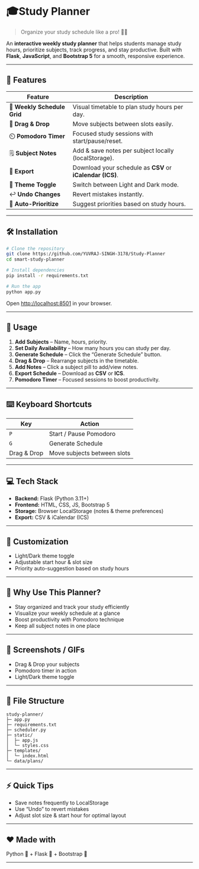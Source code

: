 # 🎓Study Planner

> Organize your study schedule like a pro! 📝⏰

An **interactive weekly study planner** that helps students manage study hours, prioritize subjects, track progress, and stay productive. Built with **Flask**, **JavaScript**, and **Bootstrap 5** for a smooth, responsive experience.

---

## 🚀 Features

| Feature                     | Description                                               |
| --------------------------- | --------------------------------------------------------- |
| 📅 **Weekly Schedule Grid** | Visual timetable to plan study hours per day.             |
| 🔀 **Drag & Drop**          | Move subjects between slots easily.                       |
| ⏲️ **Pomodoro Timer**       | Focused study sessions with start/pause/reset.            |
| 🗒️ **Subject Notes**       | Add & save notes per subject locally (localStorage).      |
| 💾 **Export**               | Download your schedule as **CSV** or **iCalendar (ICS)**. |
| 🌙 **Theme Toggle**         | Switch between Light and Dark mode.                       |
| ↩️ **Undo Changes**         | Revert mistakes instantly.                                |
| 🤖 **Auto-Prioritize**      | Suggest priorities based on study hours.                  |

---

## 🛠️ Installation

```bash
# Clone the repository
git clone https://github.com/YUVRAJ-SINGH-3178/Study-Planner
cd smart-study-planner

# Install dependencies
pip install -r requirements.txt

# Run the app
python app.py
```

Open [http://localhost:8501](http://localhost:8501) in your browser.

---

## 📝 Usage

1. **Add Subjects** – Name, hours, priority.
2. **Set Daily Availability** – How many hours you can study per day.
3. **Generate Schedule** – Click the “Generate Schedule” button.
4. **Drag & Drop** – Rearrange subjects in the timetable.
5. **Add Notes** – Click a subject pill to add/view notes.
6. **Export Schedule** – Download as **CSV** or **ICS**.
7. **Pomodoro Timer** – Focused sessions to boost productivity.

---

## ⌨️ Keyboard Shortcuts

| Key         | Action                      |
| ----------- | --------------------------- |
| `P`         | Start / Pause Pomodoro      |
| `G`         | Generate Schedule           |
| Drag & Drop | Move subjects between slots |

---

## 💻 Tech Stack

* **Backend:** Flask (Python 3.11+)
* **Frontend:** HTML, CSS, JS, Bootstrap 5
* **Storage:** Browser LocalStorage (notes & theme preferences)
* **Export:** CSV & iCalendar (ICS)

---

## 🎨 Customization

* Light/Dark theme toggle
* Adjustable start hour & slot size
* Priority auto-suggestion based on study hours

---

## 🌟 Why Use This Planner?

* Stay organized and track your study efficiently
* Visualize your weekly schedule at a glance
* Boost productivity with Pomodoro technique
* Keep all subject notes in one place

---

## 📌 Screenshots / GIFs

* Drag & Drop your subjects
* Pomodoro timer in action
* Light/Dark theme toggle
---

## 📂 File Structure

```
study-planner/
├─ app.py
├─ requirements.txt
├─ scheduler.py
├─ static/
│  ├─ app.js
│  └─ styles.css
├─ templates/
│  └─ index.html
└─ data/plans/
```

---

## ⚡ Quick Tips

* Save notes frequently to LocalStorage
* Use “Undo” to revert mistakes
* Adjust slot size & start hour for optimal layout

---

## ❤️ Made with

Python 🐍 + Flask 🖤 + Bootstrap 💜

---
